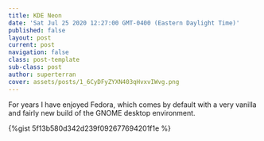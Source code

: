 ```yaml
---
title: KDE Neon
date: 'Sat Jul 25 2020 12:27:00 GMT-0400 (Eastern Daylight Time)'
published: false
layout: post
current: post
navigation: false
class: post-template
sub-class: post
author: superterran
cover: assets/posts/1_6CyDFyZYXN403qHvxvIWvg.png
---
```


For years I have enjoyed Fedora, which comes by default with a very vanilla and fairly new build of the GNOME desktop environment. 


{%gist 5f13b580d342d239f092677694201f1e %}
